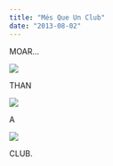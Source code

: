 ```yaml
---
title: "Més Que Un Club"
date: "2013-08-02"
---
```


MOAR…

![](images/tumblr_inline_mqw9p3s9O61qz4rgp.jpg)

THAN

![](images/tumblr_inline_mqw9u1OUhT1qz4rgp.jpg)

A

![](images/tumblr_inline_mqw9uwpgjW1qz4rgp.jpg)

CLUB.
